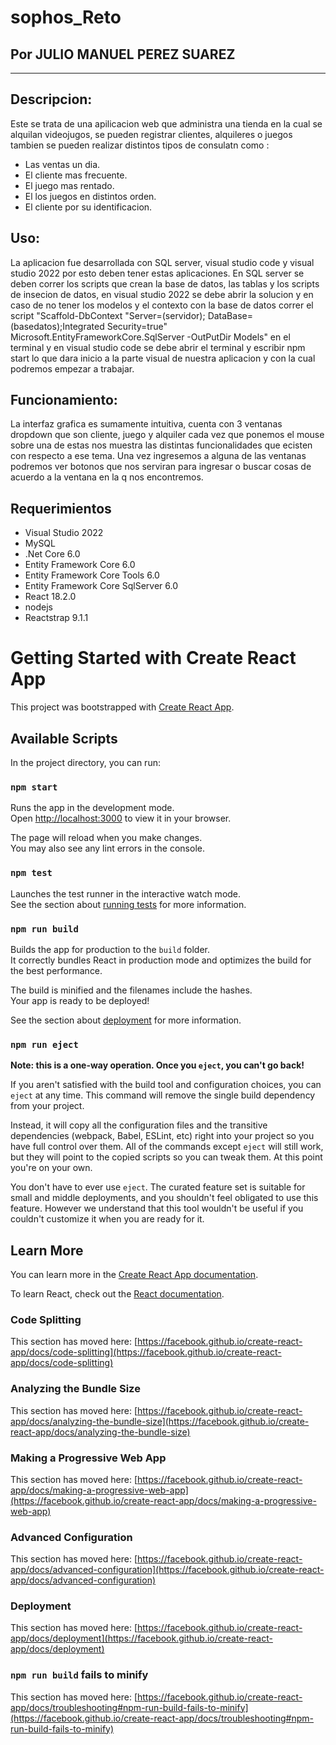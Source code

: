 # sophos_Reto
## Por JULIO MANUEL PEREZ SUAREZ
*********
## Descripcion:
Este se trata de una apilicacion web que administra una tienda en la cual se alquilan videojugos, se pueden registrar clientes, alquileres o juegos tambien se pueden realizar distintos tipos de consulatn  como :
- Las ventas un dia.
- El cliente mas frecuente.
- El juego mas rentado.
- El los juegos en distintos orden.
- El cliente por su identificacion.
## Uso:
La aplicacion fue desarrollada con SQL server, visual studio code y visual studio 2022 por esto deben tener estas aplicaciones. En SQL server se deben correr los scripts que crean la base de datos, las tablas y los scripts de insecion de datos, en visual studio 2022 se debe abrir la solucion y en caso de no tener los modelos y el contexto con la base de datos correr el script "Scaffold-DbContext "Server=(servidor); DataBase=(basedatos);Integrated Security=true" Microsoft.EntityFrameworkCore.SqlServer -OutPutDir Models" en el terminal  y en visual studio code se debe abrir el terminal y escribir npm start lo que dara inicio a la parte visual de nuestra aplicacion y con la cual podremos empezar a trabajar.
## Funcionamiento:
La interfaz grafica es sumamente intuitiva, cuenta con 3 ventanas dropdown que son cliente, juego y alquiler cada vez que ponemos el mouse sobre una de estas nos muestra las distintas funcionalidades que ecisten con respecto a ese tema. Una vez ingresemos a alguna de las ventanas podremos ver botonos que nos serviran para ingresar o buscar cosas de acuerdo a la ventana en la q nos encontremos.
## Requerimientos
 - Visual Studio 2022
 - MySQL
 - .Net Core 6.0
 - Entity Framework Core 6.0
 - Entity Framework Core Tools 6.0
 - Entity Framework Core SqlServer 6.0
 - React 18.2.0
 - nodejs
 - Reactstrap 9.1.1
 
 # Getting Started with Create React App

This project was bootstrapped with [Create React App](https://github.com/facebook/create-react-app).

## Available Scripts

In the project directory, you can run:

### `npm start`

Runs the app in the development mode.\
Open [http://localhost:3000](http://localhost:3000) to view it in your browser.

The page will reload when you make changes.\
You may also see any lint errors in the console.

### `npm test`

Launches the test runner in the interactive watch mode.\
See the section about [running tests](https://facebook.github.io/create-react-app/docs/running-tests) for more information.

### `npm run build`

Builds the app for production to the `build` folder.\
It correctly bundles React in production mode and optimizes the build for the best performance.

The build is minified and the filenames include the hashes.\
Your app is ready to be deployed!

See the section about [deployment](https://facebook.github.io/create-react-app/docs/deployment) for more information.

### `npm run eject`

**Note: this is a one-way operation. Once you `eject`, you can't go back!**

If you aren't satisfied with the build tool and configuration choices, you can `eject` at any time. This command will remove the single build dependency from your project.

Instead, it will copy all the configuration files and the transitive dependencies (webpack, Babel, ESLint, etc) right into your project so you have full control over them. All of the commands except `eject` will still work, but they will point to the copied scripts so you can tweak them. At this point you're on your own.

You don't have to ever use `eject`. The curated feature set is suitable for small and middle deployments, and you shouldn't feel obligated to use this feature. However we understand that this tool wouldn't be useful if you couldn't customize it when you are ready for it.

## Learn More

You can learn more in the [Create React App documentation](https://facebook.github.io/create-react-app/docs/getting-started).

To learn React, check out the [React documentation](https://reactjs.org/).

### Code Splitting

This section has moved here: [https://facebook.github.io/create-react-app/docs/code-splitting](https://facebook.github.io/create-react-app/docs/code-splitting)

### Analyzing the Bundle Size

This section has moved here: [https://facebook.github.io/create-react-app/docs/analyzing-the-bundle-size](https://facebook.github.io/create-react-app/docs/analyzing-the-bundle-size)

### Making a Progressive Web App

This section has moved here: [https://facebook.github.io/create-react-app/docs/making-a-progressive-web-app](https://facebook.github.io/create-react-app/docs/making-a-progressive-web-app)

### Advanced Configuration

This section has moved here: [https://facebook.github.io/create-react-app/docs/advanced-configuration](https://facebook.github.io/create-react-app/docs/advanced-configuration)

### Deployment

This section has moved here: [https://facebook.github.io/create-react-app/docs/deployment](https://facebook.github.io/create-react-app/docs/deployment)

### `npm run build` fails to minify

This section has moved here: [https://facebook.github.io/create-react-app/docs/troubleshooting#npm-run-build-fails-to-minify](https://facebook.github.io/create-react-app/docs/troubleshooting#npm-run-build-fails-to-minify)


